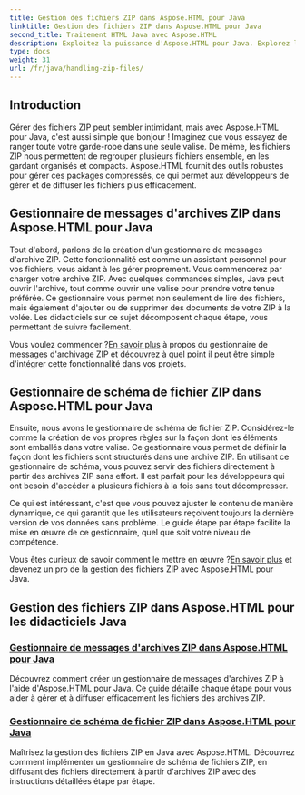 ```yaml
---
title: Gestion des fichiers ZIP dans Aspose.HTML pour Java
linktitle: Gestion des fichiers ZIP dans Aspose.HTML pour Java
second_title: Traitement HTML Java avec Aspose.HTML
description: Exploitez la puissance d'Aspose.HTML pour Java. Explorez les didacticiels sur la gestion des fichiers ZIP et apprenez les techniques essentielles pour gérer efficacement les archives ZIP.
type: docs
weight: 31
url: /fr/java/handling-zip-files/
---
```

## Introduction

Gérer des fichiers ZIP peut sembler intimidant, mais avec Aspose.HTML pour Java, c'est aussi simple que bonjour ! Imaginez que vous essayez de ranger toute votre garde-robe dans une seule valise. De même, les fichiers ZIP nous permettent de regrouper plusieurs fichiers ensemble, en les gardant organisés et compacts. Aspose.HTML fournit des outils robustes pour gérer ces packages compressés, ce qui permet aux développeurs de gérer et de diffuser les fichiers plus efficacement.

## Gestionnaire de messages d'archives ZIP dans Aspose.HTML pour Java

Tout d'abord, parlons de la création d'un gestionnaire de messages d'archive ZIP. Cette fonctionnalité est comme un assistant personnel pour vos fichiers, vous aidant à les gérer proprement. Vous commencerez par charger votre archive ZIP. Avec quelques commandes simples, Java peut ouvrir l'archive, tout comme ouvrir une valise pour prendre votre tenue préférée. Ce gestionnaire vous permet non seulement de lire des fichiers, mais également d'ajouter ou de supprimer des documents de votre ZIP à la volée. Les didacticiels sur ce sujet décomposent chaque étape, vous permettant de suivre facilement. 

 Vous voulez commencer ?[En savoir plus](./zip-archive-message-handler/) à propos du gestionnaire de messages d'archivage ZIP et découvrez à quel point il peut être simple d'intégrer cette fonctionnalité dans vos projets.

## Gestionnaire de schéma de fichier ZIP dans Aspose.HTML pour Java

Ensuite, nous avons le gestionnaire de schéma de fichier ZIP. Considérez-le comme la création de vos propres règles sur la façon dont les éléments sont emballés dans votre valise. Ce gestionnaire vous permet de définir la façon dont les fichiers sont structurés dans une archive ZIP. En utilisant ce gestionnaire de schéma, vous pouvez servir des fichiers directement à partir des archives ZIP sans effort. Il est parfait pour les développeurs qui ont besoin d'accéder à plusieurs fichiers à la fois sans tout décompresser. 

Ce qui est intéressant, c'est que vous pouvez ajuster le contenu de manière dynamique, ce qui garantit que les utilisateurs reçoivent toujours la dernière version de vos données sans problème. Le guide étape par étape facilite la mise en œuvre de ce gestionnaire, quel que soit votre niveau de compétence. 

 Vous êtes curieux de savoir comment le mettre en œuvre ?[En savoir plus](./zip-file-schema-handler/) et devenez un pro de la gestion des fichiers ZIP avec Aspose.HTML pour Java.

## Gestion des fichiers ZIP dans Aspose.HTML pour les didacticiels Java
### [Gestionnaire de messages d'archives ZIP dans Aspose.HTML pour Java](./zip-archive-message-handler/)
Découvrez comment créer un gestionnaire de messages d'archives ZIP à l'aide d'Aspose.HTML pour Java. Ce guide détaille chaque étape pour vous aider à gérer et à diffuser efficacement les fichiers des archives ZIP.
### [Gestionnaire de schéma de fichier ZIP dans Aspose.HTML pour Java](./zip-file-schema-handler/)
Maîtrisez la gestion des fichiers ZIP en Java avec Aspose.HTML. Découvrez comment implémenter un gestionnaire de schéma de fichiers ZIP, en diffusant des fichiers directement à partir d'archives ZIP avec des instructions détaillées étape par étape.